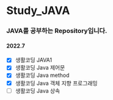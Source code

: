 # Study_JAVA

### JAVA를 공부하는 Repository입니다.

#### 2022.7
- [X] 생활코딩 JAVA1
- [X] 생활코딩 Java 제어문
- [X] 생활코딩 Java method
- [X] 생활코딩 Java 객체 지향 프로그래밍
- [ ] 생활코딩 Java 상속
